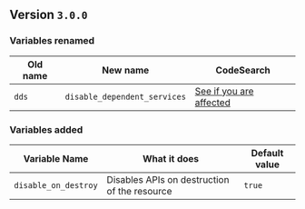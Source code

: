 ## Version `3.0.0`

### Variables renamed

| Old name | New name                     | CodeSearch                                                                                                                       |
|----------|------------------------------|----------------------------------------------------------------------------------------------------------------------------------|
| `dds`    | `disable_dependent_services` | [See if you are affected ](https://cs.pcag.petsathome.co.uk/?q=dds%20%3D%20true&i=nope&literal=nope&files=&excludeFiles=&repos=) |

### Variables added

| Variable Name        | What it does                                 | Default value |
|----------------------|----------------------------------------------|---------------|
| `disable_on_destroy` | Disables APIs on destruction of the resource | `true`        |
